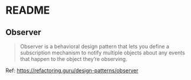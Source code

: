 # README

## Observer

> Observer is a behavioral design pattern that lets you define a subscription mechanism to notify multiple objects about any events that happen to the object they’re observing.

Ref:
https://refactoring.guru/design-patterns/observer